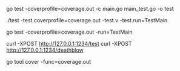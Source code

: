 go test -coverprofile=coverage.out -c main.go main_test.go -o test

./test -test.coverprofile=coverage.out -test.v -test.run=TestMain

go test -coverprofile=coverage.out -run=TestMain

curl -XPOST http://127.0.0.1:1234/test
curl -XPOST http://127.0.0.1:1234/deathblow

go tool cover -func=coverage.out


